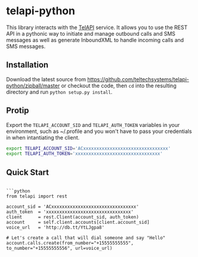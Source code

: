 telapi-python
=============

This library interacts with the [TelAPI](http://telapi.com) service. It allows you to use the REST API in a pythonic way to initiate and 
manage outbound calls and SMS messages as well as generate InboundXML to handle incoming calls and SMS messages.


Installation
------------

Download the latest source from https://github.com/teltechsystems/telapi-python/zipball/master or checkout the code, 
then `cd` into the resulting directory and run `python setup.py install`.


Protip
------

Export the `TELAPI_ACCOUNT_SID` and `TELAPI_AUTH_TOKEN` variables in your environment,
such as ~/.profile and you won't have to pass your credentials in when intantiating the client.

```bash
export TELAPI_ACCOUNT_SID='ACxxxxxxxxxxxxxxxxxxxxxxxxxxxxxxxx'
export TELAPI_AUTH_TOKEN='xxxxxxxxxxxxxxxxxxxxxxxxxxxxxxxx'
```


Quick Start
-----------


```

```python
from telapi import rest

account_sid = 'ACxxxxxxxxxxxxxxxxxxxxxxxxxxxxxxxx'
auth_token  = 'xxxxxxxxxxxxxxxxxxxxxxxxxxxxxxxx'
client      = rest.Client(account_sid, auth_token)
account     = self.client.accounts[client.account_sid]
voice_url   = 'http://db.tt/YtLJgpa8'

# Let's create a call that will dial someone and say "Hello"
account.calls.create(from_number="+15555555555", to_number="+15555555556", url=voice_url)
```


